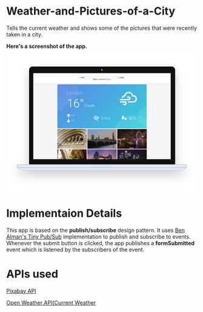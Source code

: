 # Weather-and-Pictures-of-a-City
Tells the current weather and shows some of the pictures that were recently taken in a city.

**Here's a screenshot of the app.**
![Screenshot](https://raw.githubusercontent.com/animeshk874/Weather-and-Pictures-of-a-City/master/screens/mac.png)

# Implementaion Details

This app is based on the **publish/subscribe** design pattern. It uses [Ben Alman's Tiny Pub/Sub](https://github.com/cowboy/jquery-tiny-pubsub) implementation to publish and subscribe to events. Whenever the submit button is clicked, the app publishes a **formSubmitted** event which is listened by the subscribers of the event.

# APIs used

[Pixabay API](https://pixabay.com/api/docs/)

[Open Weather API(Current Weather](https://openweathermap.org/api)

